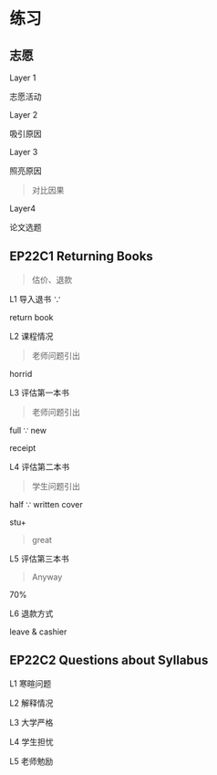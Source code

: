 # 练习

## 志愿

Layer 1

志愿活动

Layer 2

吸引原因

Layer 3

照亮原因

> 对比因果

Layer4

论文选题

## EP22C1 Returning Books

> 估价、退款

L1 导入退书 ∵

return book

L2 课程情况

> 老师问题引出

horrid

L3 评估第一本书

> 老师问题引出

full ∵ new

receipt

L4 评估第二本书

> 学生问题引出

half ∵ written cover

stu+

> great

L5 评估第三本书

> Anyway

70%

L6 退款方式

leave & cashier

## EP22C2 Questions about Syllabus

L1 寒暄问题

L2 解释情况

L3 大学严格

L4 学生担忧

L5 老师勉励
